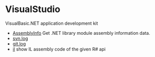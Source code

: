 ﻿# VisualStudio

VisualBasic.NET application development kit

+ [AssemblyInfo](VisualStudio/AssemblyInfo.1) Get .NET library module assembly information data.
+ [svn.log](VisualStudio/svn.log.1) 
+ [git.log](VisualStudio/git.log.1) 
+ [il](VisualStudio/il.1) show IL assembly code of the given R# api
